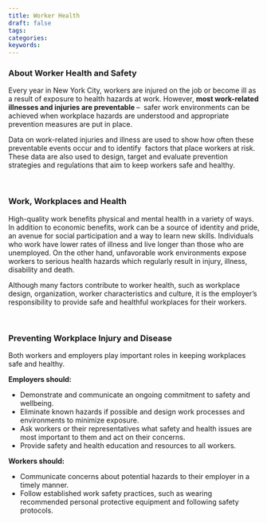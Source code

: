 ```yaml
---
title: Worker Health
draft: false
tags: 
categories: 
keywords: 
---
```

<h3>About Worker Health and Safety</h3>
<p><span>Every year in New York City, workers are injured on the job or become ill as a result of exposure to health hazards at work. However, <strong>most work-related illnesses and injuries are preventable </strong>&ndash; &nbsp;safer work environments can be achieved when workplace hazards are understood and appropriate prevention measures are put in place.</span></p>
<p><span>Data on work-related injuries and illness are used to show how often these preventable events occur and to identify&nbsp; factors that place workers at risk. These data are also used to design, target and evaluate prevention strategies and regulations that aim to keep workers safe and healthy.</span></p>
<p>&nbsp;</p>
<h3>Work, Workplaces and Health</h3>
<p>High-quality work benefits physical and mental health in a variety of ways. In addition to economic benefits, work can be a source of identity and pride, an avenue for social participation and a way to learn new skills. Individuals who work have lower rates of illness and live longer than those who are unemployed. On the other hand, unfavorable work environments expose workers to serious health hazards which regularly result in injury, illness, disability and death.</p>
<p>Although many factors contribute to worker health, such as workplace design, organization, worker characteristics and culture, it is the employer&rsquo;s responsibility to provide safe and healthful workplaces for their workers.</p>
<p>&nbsp;</p>
<h3>Preventing Workplace Injury and Disease</h3>
<p>Both workers and employers play important roles in keeping workplaces safe and healthy.</p>
<p><strong>Employers should:</strong></p>
<ul>
<li>Demonstrate and communicate an ongoing commitment to safety and wellbeing.</li>
<li>Eliminate known hazards if possible and design work processes and environments to minimize exposure.</li>
<li>Ask workers or their representatives what safety and health issues are most important to them and act on their concerns.</li>
<li>Provide safety and health education and resources to all workers.</li>
</ul>
<p><strong>Workers should:</strong></p>
<ul>
<li>Communicate concerns about potential hazards to their employer in a timely manner.</li>
<li>Follow established work safety practices, such as wearing recommended personal protective equipment and following safety protocols.</li>
</ul>
